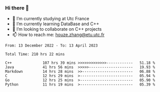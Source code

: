 ### Hi there 👋
- 🔭 I’m currently studying at Utc France
- 🌱 I’m currently learning DataBase and C++
- 👯 I’m looking to collaborate on C++ projects
- 📫 How to reach me: houze.zhang@etu.utc.fr

<!--START_SECTION:waka-->

```text
From: 13 December 2022 - To: 13 April 2023

Total Time: 210 hrs 22 mins

C++              107 hrs 39 mins >>>>>>>>>>>>>------------   51.18 %
Java             41 hrs 56 mins  >>>>>--------------------   19.93 %
Markdown         14 hrs 28 mins  >>-----------------------   06.88 %
C                12 hrs 29 mins  >------------------------   05.94 %
Go               12 hrs 25 mins  >------------------------   05.90 %
Python           11 hrs 19 mins  >------------------------   05.39 %
```

<!--END_SECTION:waka-->
